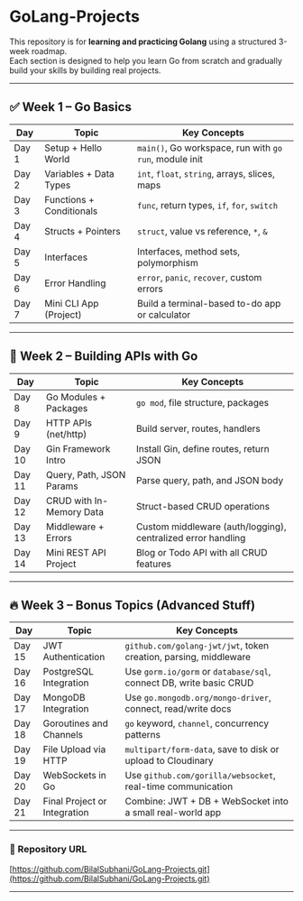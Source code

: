 # GoLang-Projects

This repository is for **learning and practicing Golang** using a structured 3-week roadmap.  
Each section is designed to help you learn Go from scratch and gradually build your skills by building real projects.

---

## ✅ Week 1 – Go Basics

| Day   | Topic                    | Key Concepts                                           |
| ----- | ------------------------ | ------------------------------------------------------ |
| Day 1 | Setup + Hello World      | `main()`, Go workspace, run with `go run`, module init |
| Day 2 | Variables + Data Types   | `int`, `float`, `string`, arrays, slices, maps         |
| Day 3 | Functions + Conditionals | `func`, return types, `if`, `for`, `switch`            |
| Day 4 | Structs + Pointers       | `struct`, value vs reference, `*`, `&`                 |
| Day 5 | Interfaces               | Interfaces, method sets, polymorphism                  |
| Day 6 | Error Handling           | `error`, `panic`, `recover`, custom errors             |
| Day 7 | Mini CLI App (Project)   | Build a terminal-based to-do app or calculator         |

---

## 📅 Week 2 – Building APIs with Go

| Day    | Topic                    | Key Concepts                                                 |
| ------ | ------------------------ | ------------------------------------------------------------ |
| Day 8  | Go Modules + Packages    | `go mod`, file structure, packages                           |
| Day 9  | HTTP APIs (net/http)     | Build server, routes, handlers                               |
| Day 10 | Gin Framework Intro      | Install Gin, define routes, return JSON                      |
| Day 11 | Query, Path, JSON Params | Parse query, path, and JSON body                             |
| Day 12 | CRUD with In-Memory Data | Struct-based CRUD operations                                 |
| Day 13 | Middleware + Errors      | Custom middleware (auth/logging), centralized error handling |
| Day 14 | Mini REST API Project    | Blog or Todo API with all CRUD features                      |

---

## 🔥 Week 3 – Bonus Topics (Advanced Stuff)

| Day    | Topic                        | Key Concepts                                                       |
| ------ | ---------------------------- | ------------------------------------------------------------------ |
| Day 15 | JWT Authentication           | `github.com/golang-jwt/jwt`, token creation, parsing, middleware   |
| Day 16 | PostgreSQL Integration       | Use `gorm.io/gorm` or `database/sql`, connect DB, write basic CRUD |
| Day 17 | MongoDB Integration          | Use `go.mongodb.org/mongo-driver`, connect, read/write docs        |
| Day 18 | Goroutines and Channels      | `go` keyword, `channel`, concurrency patterns                      |
| Day 19 | File Upload via HTTP         | `multipart/form-data`, save to disk or upload to Cloudinary        |
| Day 20 | WebSockets in Go             | Use `github.com/gorilla/websocket`, real-time communication        |
| Day 21 | Final Project or Integration | Combine: JWT + DB + WebSocket into a small real-world app          |

---

### 🧠 Repository URL

[https://github.com/BilalSubhani/GoLang-Projects.git](https://github.com/BilalSubhani/GoLang-Projects.git)

---
